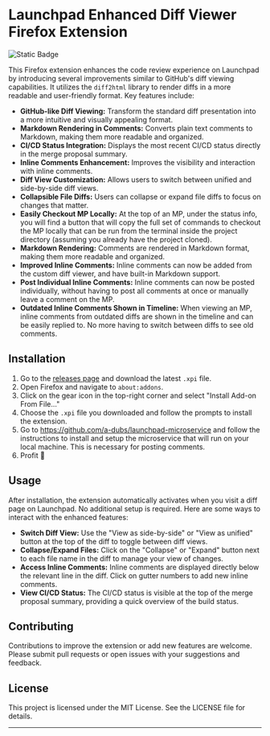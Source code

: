 # Launchpad Enhanced Diff Viewer Firefox Extension

![Static Badge](https://img.shields.io/badge/version-v0.2.0-orange)

This Firefox extension enhances the code review experience on Launchpad by introducing several improvements similar to GitHub's diff viewing capabilities. It utilizes the `diff2html` library to render diffs in a more readable and user-friendly format. Key features include:

- **GitHub-like Diff Viewing:** Transform the standard diff presentation into a more intuitive and visually appealing format.
- **Markdown Rendering in Comments:** Converts plain text comments to Markdown, making them more readable and organized.
- **CI/CD Status Integration:** Displays the most recent CI/CD status directly in the merge proposal summary.
- **Inline Comments Enhancement:** Improves the visibility and interaction with inline comments.
- **Diff View Customization:** Allows users to switch between unified and side-by-side diff views.
- **Collapsible File Diffs:** Users can collapse or expand file diffs to focus on changes that matter.
- **Easily Checkout MP Locally:** At the top of an MP, under the status info, you will find a button that will copy the
  full set of commands to checkout the MP locally that can be run from the terminal inside the project directory
  (assuming you already have the project cloned).
- **Markdown Rendering:** Comments are rendered in Markdown format, making them more readable and organized.
- **Improved Inline Comments:** Inline comments can now be added from the custom diff viewer, and have built-in
  Markdown support.
- **Post Individual Inline Comments:** Inline comments can now be posted individually, without having to post all
  comments at once or manually leave a comment on the MP.
- **Outdated Inline Comments Shown in Timeline:** When viewing an MP, inline comments from outdated diffs are shown in
  the timeline and can be easily replied to. No more having to switch between diffs to see old comments.

## Installation

1. Go to the [releases page](https://github.com/a-dubs/lp-firefox-extension/releases/) and download the latest `.xpi`
   file.
2. Open Firefox and navigate to `about:addons`.
3. Click on the gear icon in the top-right corner and select "Install Add-on From File..."
4. Choose the `.xpi` file you downloaded and follow the prompts to install the extension.
5. Go to https://github.com/a-dubs/launchpad-microservice and follow the instructions to install and setup the
   microservice that will run on your local machine. This is necessary for posting comments.
6. Profit 🚀

## Usage

After installation, the extension automatically activates when you visit a diff page on Launchpad. No additional setup is required. Here are some ways to interact with the enhanced features:

- **Switch Diff View:** Use the "View as side-by-side" or "View as unified" button at the top of the diff to toggle between diff views.
- **Collapse/Expand Files:** Click on the "Collapse" or "Expand" button next to each file name in the diff to manage your view of changes.
- **Access Inline Comments:** Inline comments are displayed directly below the relevant line in the diff. Click on gutter numbers to add new inline comments.
- **View CI/CD Status:** The CI/CD status is visible at the top of the merge proposal summary, providing a quick
  overview of the build status.


## Contributing

Contributions to improve the extension or add new features are welcome. Please submit pull requests or open issues with your suggestions and feedback.

## License

This project is licensed under the MIT License. See the LICENSE file for details.

---
